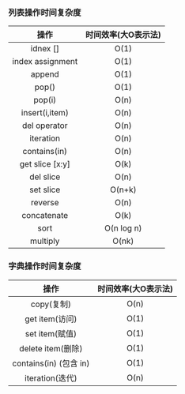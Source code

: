 ### 列表操作时间复杂度

|       操作       | 时间效率(大O表示法) |
| :--------------: | :-----------------: |
|     idnex []     |        O(1)         |
| index assignment |        O(1)         |
|      append      |        O(1)         |
|      pop()       |        O(1)         |
|      pop(i)      |        O(n)         |
|  insert(i,item)  |        O(n)         |
|   del operator   |        O(n)         |
|    iteration     |        O(n)         |
|   contains(in)   |        O(n)         |
| get slice [x:y]  |        O(k)         |
|    del slice     |        O(n)         |
|    set slice     |       O(n+k)        |
|     reverse      |        O(n)         |
|   concatenate    |        O(k)         |
|       sort       |     O(n log n)      |
|     multiply     |        O(nk)        |

### 字典操作时间复杂度

|          操作           | 时间效率(大O表示法) |
| :---------------------: | :-----------------: |
|       copy(复制)        |        O(n)         |
|     get item(访问)      |        O(1)         |
|     set item(赋值)      |        O(1)         |
|    delete item(删除)    |        O(1)         |
| contains(in)  (包含 in) |        O(1)         |
|     iteration(迭代)     |        O(n)         |

